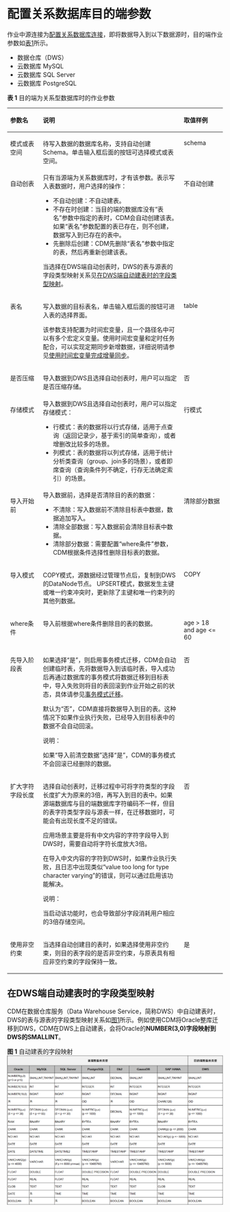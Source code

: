 # 配置关系数据库目的端参数<a name="dgc_01_0068"></a>

作业中源连接为[配置关系数据库连接](配置关系数据库连接.md#dgc_01_0044)，即将数据导入到以下数据源时，目的端作业参数如[表1](#zh-cn_topic_0108275472_table5046103815165)所示。

-   数据仓库（DWS）
-   云数据库 MySQL
-   云数据库 SQL Server
-   云数据库 PostgreSQL

**表 1**  目的端为关系型数据库时的作业参数

<a name="zh-cn_topic_0108275472_table5046103815165"></a>
<table><thead align="left"><tr id="zh-cn_topic_0108275472_row585315215165"><th class="cellrowborder" valign="top" width="15.160000000000002%" id="mcps1.2.4.1.1"><p id="zh-cn_topic_0108275472_p1626397215165"><a name="zh-cn_topic_0108275472_p1626397215165"></a><a name="zh-cn_topic_0108275472_p1626397215165"></a>参数名</p>
</th>
<th class="cellrowborder" valign="top" width="65.33%" id="mcps1.2.4.1.2"><p id="zh-cn_topic_0108275472_p4231334915165"><a name="zh-cn_topic_0108275472_p4231334915165"></a><a name="zh-cn_topic_0108275472_p4231334915165"></a>说明</p>
</th>
<th class="cellrowborder" valign="top" width="19.509999999999998%" id="mcps1.2.4.1.3"><p id="zh-cn_topic_0108275472_p482921015165"><a name="zh-cn_topic_0108275472_p482921015165"></a><a name="zh-cn_topic_0108275472_p482921015165"></a>取值样例</p>
</th>
</tr>
</thead>
<tbody><tr id="zh-cn_topic_0108275472_row3619943316154"><td class="cellrowborder" valign="top" width="15.160000000000002%" headers="mcps1.2.4.1.1 "><p id="zh-cn_topic_0108275472_p621248516154"><a name="zh-cn_topic_0108275472_p621248516154"></a><a name="zh-cn_topic_0108275472_p621248516154"></a>模式或表空间</p>
</td>
<td class="cellrowborder" valign="top" width="65.33%" headers="mcps1.2.4.1.2 "><p id="zh-cn_topic_0108275472_p3344924916154"><a name="zh-cn_topic_0108275472_p3344924916154"></a><a name="zh-cn_topic_0108275472_p3344924916154"></a>待写入数据的数据库名称，支持自动创建Schema。单击输入框后面的按钮可选择模式或表空间。</p>
</td>
<td class="cellrowborder" valign="top" width="19.509999999999998%" headers="mcps1.2.4.1.3 "><p id="zh-cn_topic_0108275472_p2503467416154"><a name="zh-cn_topic_0108275472_p2503467416154"></a><a name="zh-cn_topic_0108275472_p2503467416154"></a>schema</p>
</td>
</tr>
<tr id="zh-cn_topic_0108275472_row3252957517235"><td class="cellrowborder" valign="top" width="15.160000000000002%" headers="mcps1.2.4.1.1 "><p id="zh-cn_topic_0108275472_p1764993917235"><a name="zh-cn_topic_0108275472_p1764993917235"></a><a name="zh-cn_topic_0108275472_p1764993917235"></a>自动创表</p>
</td>
<td class="cellrowborder" valign="top" width="65.33%" headers="mcps1.2.4.1.2 "><div class="p" id="zh-cn_topic_0108275472_p2035898817235"><a name="zh-cn_topic_0108275472_p2035898817235"></a><a name="zh-cn_topic_0108275472_p2035898817235"></a>只有当源端为关系数据库时，才有该参数。表示写入表数据时，用户选择的操作：<a name="zh-cn_topic_0108275472_ul12109569172733"></a><a name="zh-cn_topic_0108275472_ul12109569172733"></a><ul id="zh-cn_topic_0108275472_ul12109569172733"><li>不自动创建：不自动建表。</li><li>不存在时创建：当目的端的数据库没有<span class="parmname" id="zh-cn_topic_0108275472_parmname42948736113514"><a name="zh-cn_topic_0108275472_parmname42948736113514"></a><a name="zh-cn_topic_0108275472_parmname42948736113514"></a>“表名”</span>参数中指定的表时，CDM会自动创建该表。如果<span class="parmname" id="zh-cn_topic_0108275472_parmname13354101333310"><a name="zh-cn_topic_0108275472_parmname13354101333310"></a><a name="zh-cn_topic_0108275472_parmname13354101333310"></a>“表名”</span>参数配置的表已存在，则不创建，数据写入到已存在的表中。</li><li>先删除后创建：CDM先删除<span class="parmname" id="zh-cn_topic_0108275472_parmname55972483114928"><a name="zh-cn_topic_0108275472_parmname55972483114928"></a><a name="zh-cn_topic_0108275472_parmname55972483114928"></a>“表名”</span>参数中指定的表，然后再重新创建该表。</li></ul>
</div>
<p id="zh-cn_topic_0108275472_p030539946"><a name="zh-cn_topic_0108275472_p030539946"></a><a name="zh-cn_topic_0108275472_p030539946"></a>当选择在DWS端自动创表时，DWS的表与源表的字段类型映射关系见<a href="#zh-cn_topic_0108275472_section1410713417473">在DWS端自动建表时的字段类型映射</a>。</p>
</td>
<td class="cellrowborder" valign="top" width="19.509999999999998%" headers="mcps1.2.4.1.3 "><p id="zh-cn_topic_0108275472_p3846533717235"><a name="zh-cn_topic_0108275472_p3846533717235"></a><a name="zh-cn_topic_0108275472_p3846533717235"></a>不自动创建</p>
</td>
</tr>
<tr id="zh-cn_topic_0108275472_row4012116315165"><td class="cellrowborder" valign="top" width="15.160000000000002%" headers="mcps1.2.4.1.1 "><p id="zh-cn_topic_0108275472_p2858877215165"><a name="zh-cn_topic_0108275472_p2858877215165"></a><a name="zh-cn_topic_0108275472_p2858877215165"></a>表名</p>
</td>
<td class="cellrowborder" valign="top" width="65.33%" headers="mcps1.2.4.1.2 "><p id="zh-cn_topic_0108275472_p3398923015165"><a name="zh-cn_topic_0108275472_p3398923015165"></a><a name="zh-cn_topic_0108275472_p3398923015165"></a>写入数据的目标表名，单击输入框后面的按钮可进入表的选择界面。</p>
<p id="zh-cn_topic_0108275472_p1210244910548"><a name="zh-cn_topic_0108275472_p1210244910548"></a><a name="zh-cn_topic_0108275472_p1210244910548"></a>该参数支持配置为时间宏变量，且一个路径名中可以有多个宏定义变量。使用时间宏变量和定时任务配合，可以实现定期同步新增数据，详细说明请参见<a href="https://support.huaweicloud.com/bestpractice-dgc/dgc_05_0006.html" target="_blank" rel="noopener noreferrer">使用时间宏变量完成增量同步</a>。</p>
</td>
<td class="cellrowborder" valign="top" width="19.509999999999998%" headers="mcps1.2.4.1.3 "><p id="zh-cn_topic_0108275472_p166427315165"><a name="zh-cn_topic_0108275472_p166427315165"></a><a name="zh-cn_topic_0108275472_p166427315165"></a>table</p>
</td>
</tr>
<tr id="zh-cn_topic_0108275472_row41161726145914"><td class="cellrowborder" valign="top" width="15.160000000000002%" headers="mcps1.2.4.1.1 "><p id="zh-cn_topic_0108275472_p1311632605910"><a name="zh-cn_topic_0108275472_p1311632605910"></a><a name="zh-cn_topic_0108275472_p1311632605910"></a>是否压缩</p>
</td>
<td class="cellrowborder" valign="top" width="65.33%" headers="mcps1.2.4.1.2 "><p id="zh-cn_topic_0108275472_p10116182617598"><a name="zh-cn_topic_0108275472_p10116182617598"></a><a name="zh-cn_topic_0108275472_p10116182617598"></a>导入数据到DWS且选择自动创表时，用户可以指定是否压缩存储。</p>
</td>
<td class="cellrowborder" valign="top" width="19.509999999999998%" headers="mcps1.2.4.1.3 "><p id="zh-cn_topic_0108275472_p711632612593"><a name="zh-cn_topic_0108275472_p711632612593"></a><a name="zh-cn_topic_0108275472_p711632612593"></a>否</p>
</td>
</tr>
<tr id="zh-cn_topic_0108275472_row15851636125910"><td class="cellrowborder" valign="top" width="15.160000000000002%" headers="mcps1.2.4.1.1 "><p id="zh-cn_topic_0108275472_p28513645920"><a name="zh-cn_topic_0108275472_p28513645920"></a><a name="zh-cn_topic_0108275472_p28513645920"></a>存储模式</p>
</td>
<td class="cellrowborder" valign="top" width="65.33%" headers="mcps1.2.4.1.2 "><div class="p" id="zh-cn_topic_0108275472_p1185536115919"><a name="zh-cn_topic_0108275472_p1185536115919"></a><a name="zh-cn_topic_0108275472_p1185536115919"></a>导入数据到DWS且选择自动创表时，用户可以指定存储模式：<a name="zh-cn_topic_0108275472_ul8940124319413"></a><a name="zh-cn_topic_0108275472_ul8940124319413"></a><ul id="zh-cn_topic_0108275472_ul8940124319413"><li>行模式：表的数据将以行式存储，适用于点查询（返回记录少，基于索引的简单查询），或者增删改比较多的场景。</li><li>列模式：表的数据将以列式存储，适用于统计分析类查询（group、join多的场景），或者即席查询（查询条件列不确定，行存无法确定索引）的场景。</li></ul>
</div>
</td>
<td class="cellrowborder" valign="top" width="19.509999999999998%" headers="mcps1.2.4.1.3 "><p id="zh-cn_topic_0108275472_p14851936145917"><a name="zh-cn_topic_0108275472_p14851936145917"></a><a name="zh-cn_topic_0108275472_p14851936145917"></a>行模式</p>
</td>
</tr>
<tr id="zh-cn_topic_0108275472_row4729244132415"><td class="cellrowborder" valign="top" width="15.160000000000002%" headers="mcps1.2.4.1.1 "><p id="zh-cn_topic_0108275472_p4619228011189"><a name="zh-cn_topic_0108275472_p4619228011189"></a><a name="zh-cn_topic_0108275472_p4619228011189"></a>导入开始前</p>
</td>
<td class="cellrowborder" valign="top" width="65.33%" headers="mcps1.2.4.1.2 "><div class="p" id="zh-cn_topic_0108275472_p15435125215266"><a name="zh-cn_topic_0108275472_p15435125215266"></a><a name="zh-cn_topic_0108275472_p15435125215266"></a>导入数据前，选择是否清除目的表的数据：<a name="zh-cn_topic_0108275472_ul944616526261"></a><a name="zh-cn_topic_0108275472_ul944616526261"></a><ul id="zh-cn_topic_0108275472_ul944616526261"><li>不清除：写入数据前不清除目标表中数据，数据追加写入。</li><li>清除全部数据：写入数据前会清除目标表中数据。</li><li>清除部分数据：需要配置<span class="parmname" id="zh-cn_topic_0108275472_parmname1244625222619"><a name="zh-cn_topic_0108275472_parmname1244625222619"></a><a name="zh-cn_topic_0108275472_parmname1244625222619"></a>“where条件”</span>参数，CDM根据条件选择性删除目标表的数据。</li></ul>
</div>
</td>
<td class="cellrowborder" valign="top" width="19.509999999999998%" headers="mcps1.2.4.1.3 "><p id="zh-cn_topic_0108275472_p5729194462412"><a name="zh-cn_topic_0108275472_p5729194462412"></a><a name="zh-cn_topic_0108275472_p5729194462412"></a>清除部分数据</p>
</td>
</tr>
<tr id="zh-cn_topic_0108275472_row64904508582"><td class="cellrowborder" valign="top" width="15.160000000000002%" headers="mcps1.2.4.1.1 "><p id="zh-cn_topic_0108275472_p8491145075813"><a name="zh-cn_topic_0108275472_p8491145075813"></a><a name="zh-cn_topic_0108275472_p8491145075813"></a>导入模式</p>
</td>
<td class="cellrowborder" valign="top" width="65.33%" headers="mcps1.2.4.1.2 "><p id="zh-cn_topic_0108275472_p19491195055817"><a name="zh-cn_topic_0108275472_p19491195055817"></a><a name="zh-cn_topic_0108275472_p19491195055817"></a>COPY模式，源数据经过管理节点后，复制到DWS的DataNode节点。 UPSERT模式，数据发生主键或唯一约束冲突时，更新除了主键和唯一约束列的其他列数据。</p>
</td>
<td class="cellrowborder" valign="top" width="19.509999999999998%" headers="mcps1.2.4.1.3 "><p id="zh-cn_topic_0108275472_p164911650105815"><a name="zh-cn_topic_0108275472_p164911650105815"></a><a name="zh-cn_topic_0108275472_p164911650105815"></a>COPY</p>
</td>
</tr>
<tr id="zh-cn_topic_0108275472_row355852742511"><td class="cellrowborder" valign="top" width="15.160000000000002%" headers="mcps1.2.4.1.1 "><p id="zh-cn_topic_0108275472_p1574135813181"><a name="zh-cn_topic_0108275472_p1574135813181"></a><a name="zh-cn_topic_0108275472_p1574135813181"></a>where条件</p>
</td>
<td class="cellrowborder" valign="top" width="65.33%" headers="mcps1.2.4.1.2 "><p id="zh-cn_topic_0108275472_p13574125851814"><a name="zh-cn_topic_0108275472_p13574125851814"></a><a name="zh-cn_topic_0108275472_p13574125851814"></a>导入前根据where条件删除目的表的数据。</p>
</td>
<td class="cellrowborder" valign="top" width="19.509999999999998%" headers="mcps1.2.4.1.3 "><p id="zh-cn_topic_0108275472_p135601427132511"><a name="zh-cn_topic_0108275472_p135601427132511"></a><a name="zh-cn_topic_0108275472_p135601427132511"></a>age &gt; 18 and age &lt;= 60</p>
</td>
</tr>
<tr id="zh-cn_topic_0108275472_row1094865211712"><td class="cellrowborder" valign="top" width="15.160000000000002%" headers="mcps1.2.4.1.1 "><p id="zh-cn_topic_0108275472_p199486521677"><a name="zh-cn_topic_0108275472_p199486521677"></a><a name="zh-cn_topic_0108275472_p199486521677"></a>先导入阶段表</p>
</td>
<td class="cellrowborder" valign="top" width="65.33%" headers="mcps1.2.4.1.2 "><p id="zh-cn_topic_0108275472_p163315893317"><a name="zh-cn_topic_0108275472_p163315893317"></a><a name="zh-cn_topic_0108275472_p163315893317"></a>如果选择<span class="parmvalue" id="zh-cn_topic_0108275472_parmvalue81591521181115"><a name="zh-cn_topic_0108275472_parmvalue81591521181115"></a><a name="zh-cn_topic_0108275472_parmvalue81591521181115"></a>“是”</span>，则启用事务模式迁移，CDM会自动创建临时表，先将数据导入到该临时表，导入成功后再通过数据库的事务模式将数据迁移到目标表中，导入失败则将目的表回滚到作业开始之前的状态，具体请参见<a href="https://support.huaweicloud.com/bestpractice-dgc/dgc_05_0009.html" target="_blank" rel="noopener noreferrer">事务模式迁移</a>。</p>
<p id="zh-cn_topic_0108275472_p29271551220"><a name="zh-cn_topic_0108275472_p29271551220"></a><a name="zh-cn_topic_0108275472_p29271551220"></a>默认为<span class="parmvalue" id="zh-cn_topic_0108275472_parmvalue158316219124"><a name="zh-cn_topic_0108275472_parmvalue158316219124"></a><a name="zh-cn_topic_0108275472_parmvalue158316219124"></a>“否”</span>，CDM直接将数据导入到目的表。这种情况下如果作业执行失败，已经导入到目标表中的数据不会自动回滚。</p>
<div class="note" id="zh-cn_topic_0108275472_note68062920173"><a name="zh-cn_topic_0108275472_note68062920173"></a><a name="zh-cn_topic_0108275472_note68062920173"></a><span class="notetitle"> 说明： </span><div class="notebody"><p id="zh-cn_topic_0108275472_zh-cn_topic_0108275316_p938012916819"><a name="zh-cn_topic_0108275472_zh-cn_topic_0108275316_p938012916819"></a><a name="zh-cn_topic_0108275472_zh-cn_topic_0108275316_p938012916819"></a>如果<span class="parmname" id="zh-cn_topic_0108275472_zh-cn_topic_0108275316_parmname1499310421984"><a name="zh-cn_topic_0108275472_zh-cn_topic_0108275316_parmname1499310421984"></a><a name="zh-cn_topic_0108275472_zh-cn_topic_0108275316_parmname1499310421984"></a>“导入前清空数据”</span>选择<span class="parmvalue" id="zh-cn_topic_0108275472_zh-cn_topic_0108275316_parmvalue141497551082"><a name="zh-cn_topic_0108275472_zh-cn_topic_0108275316_parmvalue141497551082"></a><a name="zh-cn_topic_0108275472_zh-cn_topic_0108275316_parmvalue141497551082"></a>“是”</span>，CDM的事务模式不会回滚已经删除的数据。</p>
</div></div>
</td>
<td class="cellrowborder" valign="top" width="19.509999999999998%" headers="mcps1.2.4.1.3 "><p id="zh-cn_topic_0108275472_p4948155214718"><a name="zh-cn_topic_0108275472_p4948155214718"></a><a name="zh-cn_topic_0108275472_p4948155214718"></a>否</p>
</td>
</tr>
<tr id="zh-cn_topic_0108275472_row9839022184517"><td class="cellrowborder" valign="top" width="15.160000000000002%" headers="mcps1.2.4.1.1 "><p id="zh-cn_topic_0108275472_p1383912214520"><a name="zh-cn_topic_0108275472_p1383912214520"></a><a name="zh-cn_topic_0108275472_p1383912214520"></a>扩大字符字段长度</p>
</td>
<td class="cellrowborder" valign="top" width="65.33%" headers="mcps1.2.4.1.2 "><p id="zh-cn_topic_0108275472_p15131416140"><a name="zh-cn_topic_0108275472_p15131416140"></a><a name="zh-cn_topic_0108275472_p15131416140"></a>选择自动创表时，迁移过程中可将字符类型的字段长度扩大为原来的3倍，再写入到目的表中。如果源端数据库与目的端数据库字符编码不一样，但目的表字符类型字段与源表一样，在迁移数据时，可能会有出现长度不足的错误。</p>
<p id="zh-cn_topic_0108275472_p5790138192119"><a name="zh-cn_topic_0108275472_p5790138192119"></a><a name="zh-cn_topic_0108275472_p5790138192119"></a>应用场景主要是将有中文内容的字符字段导入到DWS时，需要自动将字符长度放大3倍。</p>
<p id="zh-cn_topic_0108275472_p112155705218"><a name="zh-cn_topic_0108275472_p112155705218"></a><a name="zh-cn_topic_0108275472_p112155705218"></a>在导入中文内容的字符到DWS时，如果作业执行失败，且日志中出现类似<span class="uicontrol" id="zh-cn_topic_0108275472_uicontrol7776598489"><a name="zh-cn_topic_0108275472_uicontrol7776598489"></a><a name="zh-cn_topic_0108275472_uicontrol7776598489"></a>“value too long for type character varying”</span>的错误，则可以通过启用该功能解决。</p>
<div class="note" id="zh-cn_topic_0108275472_note1956571515517"><a name="zh-cn_topic_0108275472_note1956571515517"></a><a name="zh-cn_topic_0108275472_note1956571515517"></a><span class="notetitle"> 说明： </span><div class="notebody"><p id="zh-cn_topic_0108275472_p11565171595516"><a name="zh-cn_topic_0108275472_p11565171595516"></a><a name="zh-cn_topic_0108275472_p11565171595516"></a>当启动该功能时，也会导致部分字段消耗用户相应的3倍存储空间。</p>
</div></div>
</td>
<td class="cellrowborder" valign="top" width="19.509999999999998%" headers="mcps1.2.4.1.3 "><p id="zh-cn_topic_0108275472_p118391922134515"><a name="zh-cn_topic_0108275472_p118391922134515"></a><a name="zh-cn_topic_0108275472_p118391922134515"></a>否</p>
</td>
</tr>
<tr id="zh-cn_topic_0108275472_row640517318403"><td class="cellrowborder" valign="top" width="15.160000000000002%" headers="mcps1.2.4.1.1 "><p id="zh-cn_topic_0108275472_p4407103164017"><a name="zh-cn_topic_0108275472_p4407103164017"></a><a name="zh-cn_topic_0108275472_p4407103164017"></a>使用非空约束</p>
</td>
<td class="cellrowborder" valign="top" width="65.33%" headers="mcps1.2.4.1.2 "><p id="zh-cn_topic_0108275472_p240712364010"><a name="zh-cn_topic_0108275472_p240712364010"></a><a name="zh-cn_topic_0108275472_p240712364010"></a>当选择自动创建目的表时，如果选择使用非空约束，则目的表字段的是否非空约束，与原表具有相应非空约束的字段保持一致。</p>
</td>
<td class="cellrowborder" valign="top" width="19.509999999999998%" headers="mcps1.2.4.1.3 "><p id="zh-cn_topic_0108275472_p1940743124010"><a name="zh-cn_topic_0108275472_p1940743124010"></a><a name="zh-cn_topic_0108275472_p1940743124010"></a>是</p>
</td>
</tr>
</tbody>
</table>

## 在DWS端自动建表时的字段类型映射<a name="zh-cn_topic_0108275472_section1410713417473"></a>

CDM在数据仓库服务（Data Warehouse Service，简称DWS）中自动建表时，DWS的表与源表的字段类型映射关系如[图1](#zh-cn_topic_0108275472_fig662181513539)所示。例如使用CDM将Oracle整库迁移到DWS，CDM在DWS上自动建表，会将Oracle的**NUMBER\(3,0\)**字段映射到DWS的**SMALLINT**。

**图 1**  自动建表的字段映射<a name="zh-cn_topic_0108275472_fig662181513539"></a>  
![](figures/自动建表的字段映射.png "自动建表的字段映射")


